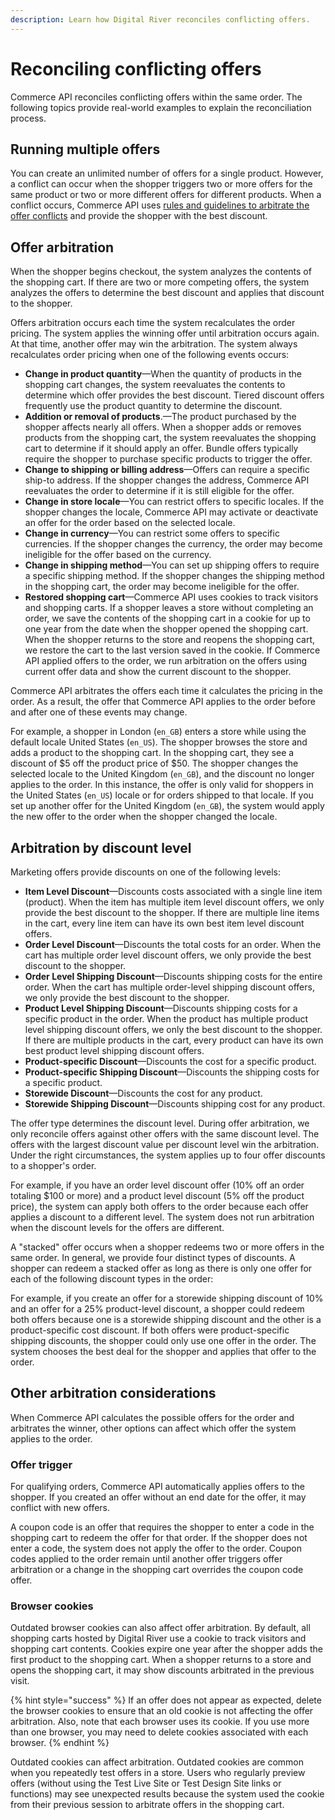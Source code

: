 ```yaml
---
description: Learn how Digital River reconciles conflicting offers.
---
```


# Reconciling conflicting offers

Commerce API reconciles conflicting offers within the same order. The following topics provide real-world examples to explain the reconciliation process.

## Running multiple offers

You can create an unlimited number of offers for a single product. However, a conflict can occur when the shopper triggers two or more offers for the same product or two or more different offers for different products. When a conflict occurs, Commerce API uses [rules and guidelines to arbitrate the offer conflicts](reconciling-conflicting-offers.md#offer-arbitration) and provide the shopper with the best discount.

## Offer arbitration

When the shopper begins checkout, the system analyzes the contents of the shopping cart. If there are two or more competing offers, the system analyzes the offers to determine the best discount and applies that discount to the shopper.&#x20;

Offers arbitration occurs each time the system recalculates the order pricing. The system applies the winning offer until arbitration occurs again. At that time, another offer may win the arbitration. The system always recalculates order pricing when one of the following events occurs:

* **Change in product quantity**—When the quantity of products in the shopping cart changes, the system reevaluates the contents to determine which offer provides the best discount. Tiered discount offers frequently use the product quantity to determine the discount.
* **Addition or removal of products**.—The product purchased by the shopper affects nearly all offers. When a shopper adds or removes products from the shopping cart, the system reevaluates the shopping cart to determine if it should apply an offer. Bundle offers typically require the shopper to purchase specific products to trigger the offer.
* **Change to shipping or billing address**—Offers can require a specific ship-to address. If the shopper changes the address, Commerce API reevaluates the order to determine if it is still eligible for the offer.&#x20;
* **Change in store locale**—You can restrict offers to specific locales. If the shopper changes the locale, Commerce API may activate or deactivate an offer for the order based on the selected locale.&#x20;
* **Change in currency**—You can restrict some offers to specific currencies. If the shopper changes the currency, the order may become ineligible for the offer based on the currency.
* **Change in shipping method**—You can set up shipping offers to require a specific shipping method. If the shopper changes the shipping method in the shopping cart, the order may become ineligible for the offer.
* **Restored shopping cart**—Commerce API uses cookies to track visitors and shopping carts. If a shopper leaves a store without completing an order, we save the contents of the shopping cart in a cookie for up to one year from the date when the shopper opened the shopping cart. When the shopper returns to the store and reopens the shopping cart, we restore the cart to the last version saved in the cookie. If Commerce API applied offers to the order, we run arbitration on the offers using current offer data and show the current discount to the shopper.

Commerce API arbitrates the offers each time it calculates the pricing in the order. As a result, the offer that Commerce API applies to the order before and after one of these events may change.&#x20;

For example, a shopper in London (`en_GB`) enters a store while using the default locale United States (`en_US`). The shopper browses the store and adds a product to the shopping cart. In the shopping cart, they see a discount of $5 off the product price of $50. The shopper changes the selected locale to the United Kingdom (`en_GB`), and the discount no longer applies to the order. In this instance, the offer is only valid for shoppers in the United States (`en_US`) locale or for orders shipped to that locale. If you set up another offer for the United Kingdom (`en_GB`), the system would apply the new offer to the order when the shopper changed the locale.

## Arbitration by discount level

Marketing offers provide discounts on one of the following levels:

* **Item Level Discount**—Discounts costs associated with a single line item (product). When the item has multiple item level discount offers, we only provide the best discount to the shopper. If there are multiple line items in the cart, every line item can have its own best item level discount offers.
* **Order Level Discount**—Discounts the total costs for an order. When the cart has multiple order level discount offers, we only provide the best discount to the shopper.
* **Order Level Shipping Discount**—Discounts shipping costs for the entire order. When the cart has multiple order-level shipping discount offers, we only provide the best discount to the shopper.
* **Product Level Shipping Discount**—Discounts shipping costs for a specific product in the order. When the product has multiple product level shipping discount offers, we only the best discount to the shopper. If there are multiple products in the cart, every product can have its own best product level shipping discount offers.
* **Product-specific Discount**—Discounts the cost for a specific product.
* **Product-specific Shipping Discount**—Discounts the shipping costs for a specific product.
* **Storewide Discount**—Discounts the cost for any product.
* **Storewide Shipping Discount**—Discounts shipping cost for any product.

The offer type determines the discount level. During offer arbitration, we only reconcile offers against other offers with the same discount level. The offers with the largest discount value per discount level win the arbitration. Under the right circumstances, the system applies up to four offer discounts to a shopper's order.

For example, if you have an order level discount offer (10% off an order totaling $100 or more) and a product level discount (5% off the product price), the system can apply both offers to the order because each offer applies a discount to a different level. The system does not run arbitration when the discount levels for the offers are different.

A "stacked" offer occurs when a shopper redeems two or more offers in the same order. In general, we provide four distinct types of discounts. A shopper can redeem a stacked offer as long as there is only one offer for each of the following discount types in the order:

For example, if you create an offer for a storewide shipping discount of 10% and an offer for a 25% product-level discount, a shopper could redeem both offers because one is a storewide shipping discount and the other is a product-specific cost discount. If both offers were product-specific shipping discounts, the shopper could only use one offer in the order. The system chooses the best deal for the shopper and applies that offer to the order.

## Other arbitration considerations

When Commerce API calculates the possible offers for the order and arbitrates the winner, other options can affect which offer the system applies to the order.

### Offer trigger

For qualifying orders, Commerce API automatically applies offers to the shopper. If you created an offer without an end date for the offer, it may conflict with new offers.

A coupon code is an offer that requires the shopper to enter a code in the shopping cart to redeem the offer for that order. If the shopper does not enter a code, the system does not apply the offer to the order. Coupon codes applied to the order remain until another offer triggers offer arbitration or a change in the shopping cart overrides the coupon code offer.

### Browser cookies

Outdated browser cookies can also affect offer arbitration. By default, all shopping carts hosted by Digital River use a cookie to track visitors and shopping cart contents. Cookies expire one year after the shopper adds the first product to the shopping cart. When a shopper returns to a store and opens the shopping cart, it may show discounts arbitrated in the previous visit.

{% hint style="success" %}
If an offer does not appear as expected, delete the browser cookies to ensure that an old cookie is not affecting the offer arbitration. Also, note that each browser uses its cookie. If you use more than one browser, you may need to delete cookies associated with each browser.
{% endhint %}

Outdated cookies can affect arbitration. Outdated cookies are common when you repeatedly test offers in a store. Users who regularly preview offers (without using the Test Live Site or Test Design Site links or functions) may see unexpected results because the system used the cookie from their previous session to arbitrate offers in the shopping cart.
